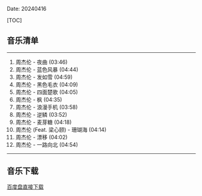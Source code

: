 Date: 20240416


[TOC]


## 音乐清单

------------------------------------------------------------------------

1.  周杰伦 - 夜曲 (03:46)
2.  周杰伦 - 蓝色风暴 (04:44)
3.  周杰伦 - 发如雪 (04:59)
4.  周杰伦 - 黑色毛衣 (04:09)
5.  周杰伦 - 四面楚歌 (04:05)
6.  周杰伦 - 枫 (04:35)
7.  周杰伦 - 浪漫手机 (03:58)
8.  周杰伦 - 逆鳞 (03:52)
9.  周杰伦 - 麦芽糖 (04:18)
10. 周杰伦 (Feat. 梁心颐) - 珊瑚海 (04:14)
11. 周杰伦 - 漂移 (04:02)
12. 周杰伦 - 一路向北 (04:54)

------------------------------------------------------------------------



## 音乐下载

<a class="btn btn-primary" target="_blank"
    href="https://pan.baidu.com/s/12i4W25x8zqBPJaker-boiQ?pwd=fdik"><span
        class="glyphicon glyphicon-download-alt" aria-hidden="true"></span>
    百度盘直接下载
</a>

